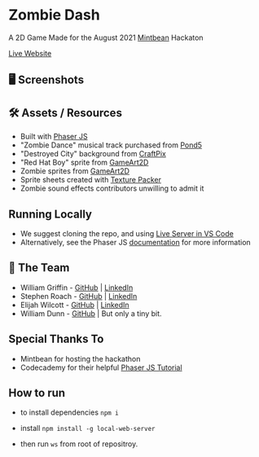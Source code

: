 # Zombie Dash
A 2D Game Made for the August 2021 [Mintbean](https://mintbean.io/) Hackaton

[Live Website]()

## 🖥 Screenshots

## :hammer_and_wrench: Assets / Resources
* Built with [Phaser JS](https://phaser.io/)
* "Zombie Dance" musical track purchased from [Pond5](https://www.pond5.com/royalty-free-music/item/11595620-zombie-dance-orchestral)
* "Destroyed City" background from [CraftPix](https://craftpix.net/product/destroyed-city-parallax-backgrounds/)
* "Red Hat Boy" sprite from [GameArt2D](https://www.gameart2d.com/red-hat-boy-free-sprites.html)
* Zombie sprites from [GameArt2D](https://www.gameart2d.com/the-zombies-free-sprites.html)
* Sprite sheets created with [Texture Packer](https://www.codeandweb.com/texturepacker/tutorials/how-to-create-sprite-sheets-for-phaser3)
* Zombie sound effects contributors unwilling to admit it

## Running Locally
* We suggest cloning the repo, and using [Live Server in VS Code](https://marketplace.visualstudio.com/items?itemName=ritwickdey.LiveServer)
* Alternatively, see the Phaser JS [documentation](https://phaser.io/tutorials/getting-started-phaser3) for more information

## :busts_in_silhouette: The Team
* William Griffin - [GitHub](https://github.com/Griffinw29) | [LinkedIn](https://www.linkedin.com/in/williamgriffin32/)
* Stephen Roach - [GitHub](https://github.com/stephen-roach) | [LinkedIn](https://www.linkedin.com/in/stephen-d-roach/)
* Elijah Wilcott - [GitHub](https://github.com/ejw773) | [LinkedIn](https://www.linkedin.com/in/elijah-wilcott/)
* William Dunn - [GitHub](https://github.com/wdunn001) | But only a tiny bit.

## Special Thanks To
* Mintbean for hosting the hackathon
* Codecademy for their helpful [Phaser JS Tutorial](https://www.codecademy.com/learn/learn-phaser) 

## How to run

- to install dependencies ```npm i```

- install ```npm install -g local-web-server```

- then run  ```ws``` from root of repositroy.
